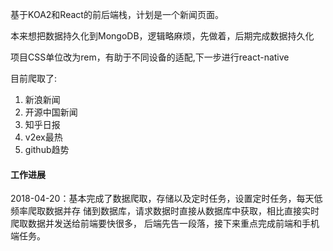 基于KOA2和React的前后端栈，计划是一个新闻页面。

本来想把数据持久化到MongoDB，逻辑略麻烦，先做着，后期完成数据持久化

项目CSS单位改为rem，有助于不同设备的适配,下一步进行react-native

目前爬取了:

1. 新浪新闻
2. 开源中国新闻
3. 知乎日报
4. v2ex最热
5. github趋势

#### 工作进展
2018-04-20：基本完成了数据爬取，存储以及定时任务，设置定时任务，每天低频率爬取数据并存
储到数据库，请求数据时直接从数据库中获取，相比直接实时爬取数据并发送给前端要快很多，
后端先告一段落，接下来重点完成前端和手机端任务。


